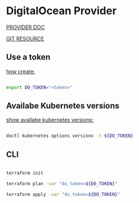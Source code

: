 # DigitalOcean Provider

[PROVIDER DOC](https://registry.terraform.io/providers/digitalocean/digitalocean/latest/docs)

[GIT RESOURCE](https://github.com/digitalocean/terraform-provider-digitalocean
)

## Use a token

[how create:](https://docs.digitalocean.com/reference/api/create-personal-access-token/)

```bash

export DO_TOKEN="<token>"

```

## Availabe Kubernetes versions

[show availabe kubernetes versions:](https://docs.digitalocean.com/products/kubernetes/changelog/)

```bash

doctl kubernetes options versions -t ${DO_TOKEN}

```

## CLI

```bash

terraform init

terraform plan -var "do_token=${DO_TOKEN}"

terraform apply -var "do_token=${DO_TOKEN}"

```
